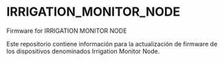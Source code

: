 # IRRIGATION_MONITOR_NODE
Firmware for IRRIGATION MONITOR NODE

Este repositorio contiene información para la actualización de firmware de los dispositivos denominados Irrigation Monitor Node.
